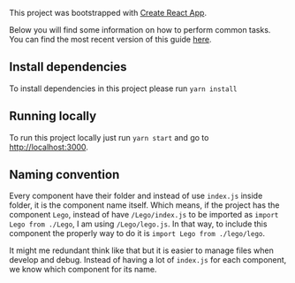 This project was bootstrapped with [Create React App](https://github.com/facebookincubator/create-react-app).

Below you will find some information on how to perform common tasks.<br>
You can find the most recent version of this guide [here](https://github.com/facebookincubator/create-react-app/blob/master/packages/react-scripts/template/README.md).

## Install dependencies
To install dependencies in this project please run `yarn install`

## Running locally
To run this project locally just run `yarn start` and go to [http://localhost:3000](http://localhost:3000).

## Naming convention
Every component have their folder and instead of use `index.js` inside folder, it is the component name itself. Which means, if the project has the component `Lego`, instead of have `/Lego/index.js` to be imported as `import Lego from ./Lego`, I am using `/Lego/lego.js`. In that way, to include this component the properly way to do it is `import Lego from ./lego/lego`. 

It might me redundant think like that but it is easier to manage files when develop and debug. Instead of having a lot of `index.js` for each component, we know which component for its name.
